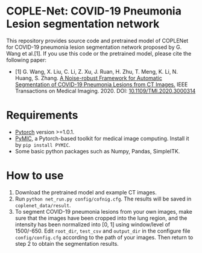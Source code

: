 # COPLE-Net: COVID-19 Pneumonia Lesion segmentation network
This repository provides source code and pretrained model of COPLENet for COVID-19 pneumonia lesion segmentation network proposed by G. Wang et al.[1]. If you use this code or the pretrained model, please cite the following paper:

* [1] G. Wang, X. Liu, C. Li, Z. Xu, J. Ruan, H. Zhu, T. Meng, K. Li, N. Huang, S. Zhang. 
[A Noise-robust Framework for Automatic Segmentation of COVID-19 Pneumonia Lesions from CT Images.][tmi2020] IEEE Transactions on Medical Imaging. 2020. DOI: [10.1109/TMI.2020.3000314][tmi2020]

# Requirements
* [Pytorch][torch_link] version >=1.0.1.
* [PyMIC][pymic_link], a Pytorch-based toolkit for medical image computing. Install it by `pip install PYMIC`.
* Some basic python packages such as Numpy, Pandas, SimpleITK.

[tmi2020]:https://ieeexplore.ieee.org/document/9109297
[torch_link]:https://pytorch.org
[pymic_link]:https://github.com/HiLab-git/PyMIC

# How to use
1. Download the pretrained model and example CT images.
2. Run `python net_run.py config/cofnig.cfg`. The results will be saved in `coplenet_data/result`.
3. To segment COVID-19 pneumonia lesions from your own images, make sure that the images have been cropped into the lung region, and the intensity has been normalized into [0, 1] using window/level of 1500/-650. Edit `root_dir`, `test_csv` and `output_dir` in the configure file `config/config.cfg` according to the path of your images. Then return to step 2 to obtain the segmentation results.
